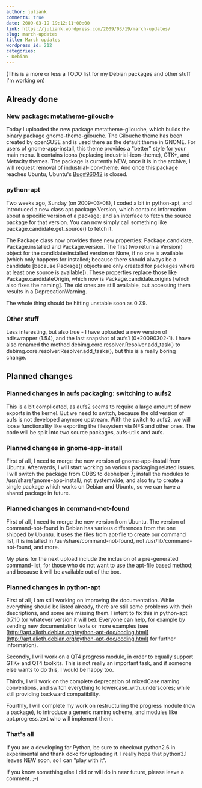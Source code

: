 ```yaml
---
author: juliank
comments: true
date: 2009-03-19 19:12:11+00:00
link: https://juliank.wordpress.com/2009/03/19/march-updates/
slug: march-updates
title: March updates
wordpress_id: 212
categories:
- Debian
---
```


(This is a more or less a TODO list for my Debian packages and other stuff I'm working on)


## Already done




### New package: metatheme-gilouche


Today I uploaded the new package metatheme-gilouche, which builds the binary package gnome-theme-gilouche. The Gilouche theme has been created by openSUSE and is used there as the default theme in GNOME. For users of gnome-app-install, this theme provides a "better" style for your main menu. It contains icons (replacing industrial-icon-theme), GTK+, and Metacity themes. The package is currently NEW, once it is in the archive, I will request removal of industrial-icon-theme. And once this package reaches Ubuntu, Ubuntu's [Bug#96042](https://bugs.launchpad.net/ubuntu/+bug/96042) is closed.


### python-apt


Two weeks ago, Sunday (on 2009-03-08), I coded a bit in python-apt, and introduced a new class apt.package.Version, which contains information about a specific version of a package; and an interface to fetch the source package for that version. You can now simply call something like package.candidate.get_source() to fetch it.

The Package class now provides three new properties: Package.candidate, Package.installed and Package.version. The first two return a Version() object for the candidate/installed version or None, if no one is available (which only happens for installed; because there should always be a candidate [because Package() objects are only created for packages where at least one source is available]). These properties replace those like Package.candidateOrigin, which now is Package.candidate.origins [which also fixes the naming]. The old ones are still available, but accessing them results in a DeprecationWarning.

The whole thing should be hitting unstable soon as 0.7.9.


### Other stuff


Less interesting, but also true - I have uploaded a new version of ndiswrapper (1.54), and the last snapshot of aufs1 (0+20090302-1). I have also renamed the method debimg.core.resolver.Resolver.add_task() to debimg.core.resolver.Resolver.add_tasks(), but this is a really boring change.


## Planned changes




### Planned changes in aufs packaging: switching to aufs2


This is a bit complicated, as aufs2 seems to require a large amount of new exports in the kernel. But we need to switch, because the old version of aufs is not developed anymore upstream. With the switch to aufs2, we will loose functionality like exporting the filesystem via NFS and other ones. The code will be split into two source packages, aufs-utils and aufs.


### Planned changes in gnome-app-install


First of all, I need to merge the new version of gnome-app-install from Ubuntu. Afterwards, I will start working on various packaging related issues. I will switch the package from CDBS to debhelper 7; install the modules to /usr/share/gnome-app-install/, not systemwide; and also try to create a single package which works on Debian and Ubuntu, so we can have a shared package in future.


### Planned changes in command-not-found


First of all, I need to merge the new version from Ubuntu. The version of command-not-found in Debian has various differences from the one shipped by Ubuntu. It uses the files from apt-file to create our command list, it is installed in /usr/share/command-not-found, not /usr/lib/command-not-found, and more.

My plans for the next upload include the inclusion of a pre-generated command-list, for those who do not want to use the apt-file based method; and because it will be available out of the box.


### Planned changes in python-apt


First of all, I am still working on improving the documentation. While everything should be listed already, there are still some problems with their descriptions, and some are missing them. I intent to fix this in python-apt 0.7.10 (or whatever version it will be). Everyone can help, for example by sending new documentation texts or more examples (see [http://apt.alioth.debian.org/python-apt-doc/coding.html](http://apt.alioth.debian.org/python-apt-doc/coding.html) for further information).

Secondly, I will work on a QT4 progress module, in order to equally support GTK+ and QT4 toolkits. This is not really an important task, and if someone else wants to do this, I would be happy too.

Thirdly, I will work on the complete deprecation of mixedCase naming conventions, and switch everything to lowercase_with_underscores; while still providing backward compatibility.

Fourthly, I will complete my work on restructuring the progress module (now a package), to introduce a generic naming scheme, and modules like apt.progress.text who will implement them.


### That's all


If you are a developing for Python, be sure to checkout python2.6 in experimental and thank doko for uploading it. I really hope that python3.1 leaves NEW soon, so I can "play with it".

If you know something else I did or will do in near future, please leave a comment. ;-)
